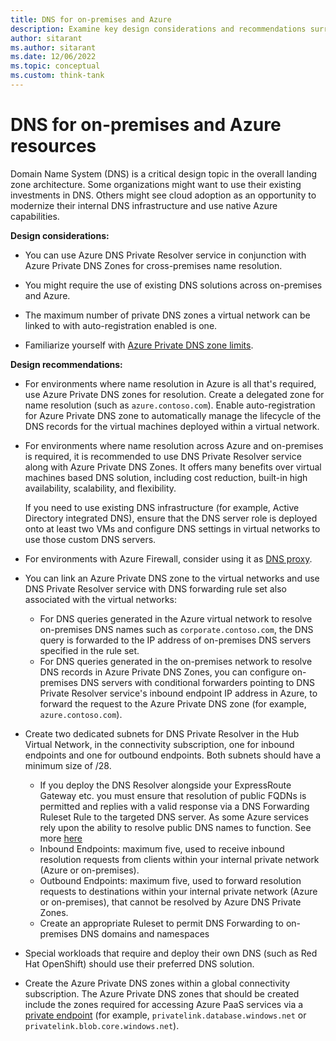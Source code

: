 ```yaml
---
title: DNS for on-premises and Azure
description: Examine key design considerations and recommendations surrounding DNS for on-premises and Microsoft Azure.
author: sitarant
ms.author: sitarant
ms.date: 12/06/2022
ms.topic: conceptual
ms.custom: think-tank
---
```


# DNS for on-premises and Azure resources

Domain Name System (DNS) is a critical design topic in the overall landing zone architecture. Some organizations might want to use their existing investments in DNS. Others might see cloud adoption as an opportunity to modernize their internal DNS infrastructure and use native Azure capabilities.

**Design considerations:**

- You can use Azure DNS Private Resolver service in conjunction with Azure Private DNS Zones for cross-premises name resolution.

- You might require the use of existing DNS solutions across on-premises and Azure.

- The maximum number of private DNS zones a virtual network can be linked to with auto-registration enabled is one.

- Familiarize yourself with [Azure Private DNS zone limits](/azure/azure-resource-manager/management/azure-subscription-service-limits#azure-dns-limits).

**Design recommendations:**

- For environments where name resolution in Azure is all that's required, use Azure Private DNS zones for resolution. Create a delegated zone for name resolution (such as `azure.contoso.com`). Enable auto-registration for Azure Private DNS zone to automatically manage the lifecycle of the DNS records for the virtual machines deployed within a virtual network.

- For environments where name resolution across Azure and on-premises is required, it is recommended to use DNS Private Resolver service along with Azure Private DNS Zones. It offers many benefits over virtual machines based DNS solution, including cost reduction, built-in high availability, scalability, and flexibility.

  If you need to use existing DNS infrastructure (for example, Active Directory integrated DNS), ensure that the DNS server role is deployed onto at least two VMs and configure DNS settings in virtual networks to use those custom DNS servers.
  
-  For environments with Azure Firewall, consider using it as [DNS proxy](/azure/firewall/dns-settings).

- You can link an Azure Private DNS zone to the virtual networks and use DNS Private Resolver service with DNS forwarding rule set also associated with the virtual networks:
  - For DNS queries generated in the Azure virtual network to resolve on-premises DNS names such as `corporate.contoso.com`, the DNS query is forwarded to the IP address of on-premises DNS servers specified in the rule set. 
  - For DNS queries generated in the on-premises network to resolve DNS records in Azure Private DNS Zones, you can configure on-premises DNS servers with conditional forwarders pointing to DNS Private Resolver service's inbound endpoint IP address in Azure, to forward the request to the Azure Private DNS zone (for example, `azure.contoso.com`).

- Create two dedicated subnets for DNS Private Resolver in the Hub Virtual Network, in the connectivity subscription, one for inbound endpoints and one for outbound endpoints. Both subnets should have a minimum size of /28.
    - If you deploy the DNS Resolver alongside your ExpressRoute Gateway etc. you must ensure that resolution of public FQDNs is permitted and replies with a valid response via a DNS Forwarding Ruleset Rule to the targeted DNS server. As some Azure services rely upon the ability to resolve public DNS names to function. See more [here](/azure/dns/private-resolver-endpoints-rulesets#rules)
  - Inbound Endpoints: maximum five, used to receive inbound resolution requests from clients within your internal private network (Azure or on-premises).
  - Outbound Endpoints: maximum five, used to forward resolution requests to destinations within your internal private network (Azure or on-premises), that cannot be resolved by Azure DNS Private Zones.
  - Create an appropriate Ruleset to permit DNS Forwarding to on-premises DNS domains and namespaces

- Special workloads that require and deploy their own DNS (such as Red Hat OpenShift) should use their preferred DNS solution.

- Create the Azure Private DNS zones within a global connectivity subscription. The Azure Private DNS zones that should be created include the zones required for accessing Azure PaaS services via a [private endpoint](/azure/private-link/private-endpoint-dns#azure-services-dns-zone-configuration) (for example, `privatelink.database.windows.net` or `privatelink.blob.core.windows.net`).
